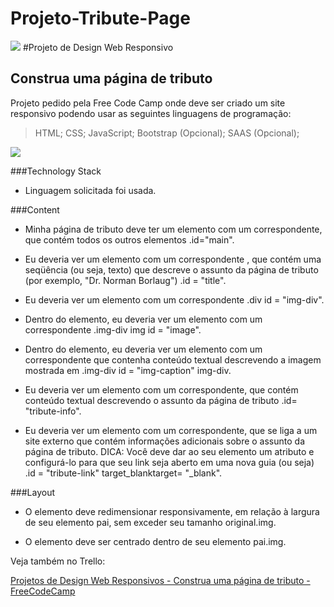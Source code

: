 # Projeto-Tribute-Page

![](https://trello-attachments.s3.amazonaws.com/5e6ab38e8109710b66a2bb38/5ec01f3a8d8f4215417090c3/2a4ba4312e1faa58687f87fa15894486/image.png)
#Projeto de Design Web Responsivo
## Construa uma página de tributo

Projeto pedido pela Free Code Camp onde deve ser criado um site responsivo podendo usar as seguintes linguagens de programação:

> HTML;
CSS;
JavaScript;
Bootstrap (Opcional);
SAAS (Opcional);

![](https://trello-attachments.s3.amazonaws.com/5e6ab38e8109710b66a2bb38/5ec01f3a8d8f4215417090c3/3fb27fccc05d69442595e1d497293a39/image.png)

###Technology Stack

- Linguagem solicitada foi usada.

###Content

- Minha página de tributo deve ter um elemento com um correspondente, que contém todos os outros elementos .id="main".

- Eu deveria ver um elemento com um correspondente , que contém uma seqüência (ou seja, texto) que descreve o assunto da página de tributo (por exemplo, "Dr. Norman Borlaug") .id = "title".

- Eu deveria ver um elemento com um correspondente .div id = "img-div".

- Dentro do elemento, eu deveria ver um elemento com um correspondente  .img-div img id = "image".

- Dentro do elemento, eu deveria ver um elemento com um correspondente que contenha conteúdo textual descrevendo a imagem mostrada em .img-div id = "img-caption" img-div.

- Eu deveria ver um elemento com um correspondente, que contém conteúdo textual descrevendo o assunto da página de tributo .id= "tribute-info".

- Eu deveria ver um elemento com um correspondente, que se liga a um site externo que contém informações adicionais sobre o assunto da página de tributo. DICA: Você deve dar ao seu elemento um atributo e configurá-lo para que seu link seja aberto em uma nova guia (ou seja) .id = "tribute-link" target_blanktarget= "_blank".

###Layout

- O elemento deve redimensionar responsivamente, em relação à largura de seu elemento pai, sem exceder seu tamanho original.img.

- O elemento deve ser centrado dentro de seu elemento pai.img.

Veja também no Trello:

[Projetos de Design Web Responsivos - Construa uma página de tributo - FreeCodeCamp](https://trello.com/c/Ay3xjnHF "Projetos de Design Web Responsivos - Construa uma página de tributo - FreeCodeCamp")
